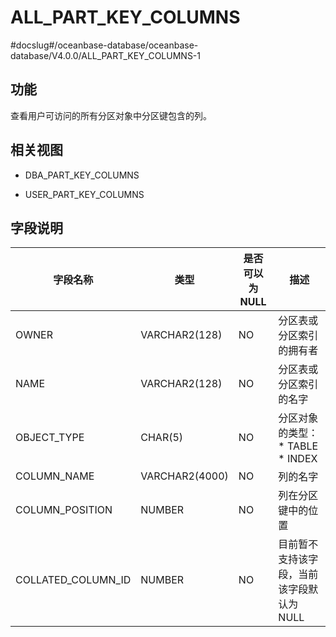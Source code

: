 ALL_PART_KEY_COLUMNS 
=========================================
#docslug#/oceanbase-database/oceanbase-database/V4.0.0/ALL_PART_KEY_COLUMNS-1


功能 
-----------

查看用户可访问的所有分区对象中分区键包含的列。

相关视图 
-------------

* DBA_PART_KEY_COLUMNS

  

* USER_PART_KEY_COLUMNS

  




字段说明 
-------------



|              **字段名称**              |     **类型**     | **是否可以为 NULL** |                                                              **描述**                                                              |
|------------------------------------|----------------|----------------|----------------------------------------------------------------------------------------------------------------------------------|
| OWNER                              | VARCHAR2(128)  | NO             | 分区表或分区索引的拥有者                                                                                                                     |
| NAME                               | VARCHAR2(128)  | NO             | 分区表或分区索引的名字                                                                                                                      |
| OBJECT_TYPE                        | CHAR(5)        | NO             | 分区对象的类型： * TABLE   * INDEX    |
| COLUMN_NAME                        | VARCHAR2(4000) | NO             | 列的名字                                                                                                                             |
| COLUMN_POSITION                    | NUMBER         | NO             | 列在分区键中的位置                                                                                                                        |
| COLLATED_COLUMN_ID | NUMBER         | NO             | 目前暂不支持该字段，当前该字段默认为 NULL                                                                                                          |



